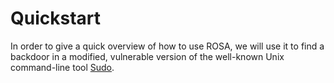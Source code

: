 # Quickstart

In order to give a quick overview of how to use ROSA, we will use it to find a backdoor in a
modified, vulnerable version of the well-known Unix command-line tool [Sudo](https://www.sudo.ws).
